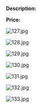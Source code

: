 **Description:**

**Price:**

![127.jpg](../images/127.jpg)

![128.jpg](../images/128.jpg)

![129.jpg](../images/129.jpg)

![130.jpg](../images/130.jpg)

![131.jpg](../images/131.jpg)

![132.jpg](../images/132.jpg)

![133.jpg](../images/133.jpg)
